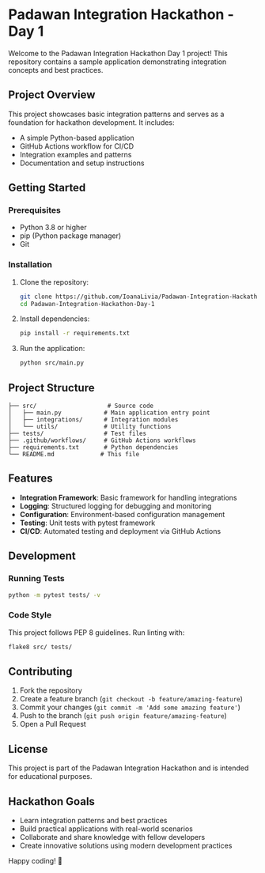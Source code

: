 # Padawan Integration Hackathon - Day 1

Welcome to the Padawan Integration Hackathon Day 1 project! This repository contains a sample application demonstrating integration concepts and best practices.

## Project Overview

This project showcases basic integration patterns and serves as a foundation for hackathon development. It includes:

- A simple Python-based application
- GitHub Actions workflow for CI/CD
- Integration examples and patterns
- Documentation and setup instructions

## Getting Started

### Prerequisites

- Python 3.8 or higher
- pip (Python package manager)
- Git

### Installation

1. Clone the repository:
   ```bash
   git clone https://github.com/IoanaLivia/Padawan-Integration-Hackathon-Day-1.git
   cd Padawan-Integration-Hackathon-Day-1
   ```

2. Install dependencies:
   ```bash
   pip install -r requirements.txt
   ```

3. Run the application:
   ```bash
   python src/main.py
   ```

## Project Structure

```
├── src/                    # Source code
│   ├── main.py            # Main application entry point
│   ├── integrations/      # Integration modules
│   └── utils/             # Utility functions
├── tests/                 # Test files
├── .github/workflows/     # GitHub Actions workflows
├── requirements.txt       # Python dependencies
└── README.md             # This file
```

## Features

- **Integration Framework**: Basic framework for handling integrations
- **Logging**: Structured logging for debugging and monitoring
- **Configuration**: Environment-based configuration management
- **Testing**: Unit tests with pytest framework
- **CI/CD**: Automated testing and deployment via GitHub Actions

## Development

### Running Tests

```bash
python -m pytest tests/ -v
```

### Code Style

This project follows PEP 8 guidelines. Run linting with:

```bash
flake8 src/ tests/
```

## Contributing

1. Fork the repository
2. Create a feature branch (`git checkout -b feature/amazing-feature`)
3. Commit your changes (`git commit -m 'Add some amazing feature'`)
4. Push to the branch (`git push origin feature/amazing-feature`)
5. Open a Pull Request

## License

This project is part of the Padawan Integration Hackathon and is intended for educational purposes.

## Hackathon Goals

- Learn integration patterns and best practices
- Build practical applications with real-world scenarios
- Collaborate and share knowledge with fellow developers
- Create innovative solutions using modern development practices

Happy coding! 🚀